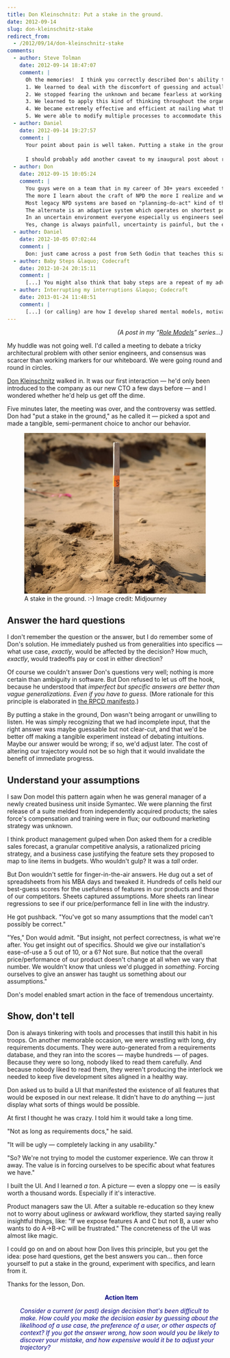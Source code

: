 ```yaml
---
title: Don Kleinschnitz: Put a stake in the ground.
date: 2012-09-14
slug: don-kleinschnitz-stake
redirect_from:
  - /2012/09/14/don-kleinschnitz-stake
comments:
  - author: Steve Tolman
    date: 2012-09-14 18:47:07
    comment: |
      Oh the memories!  I think you correctly described Don's ability to *enthusiastically* put a stake in the ground, but you are a little short in describing the amount of pain that caused, even after we were accustomed to this behavior.  I agree that it did wonders for our ability to make decisions, but it also yanked us through multiple knotholes on the way.  Looking back, I think they were necessary knotholes because we learned how to do multiple things.
      1. We learned to deal with the discomfort of guessing and actually became quite good at using the available tools to sort through the uncertainty
      2. We stopped fearing the unknown and became fearless at working through it all
      3. We learned to apply this kind of thinking throughout the organization - at all levels
      4. We became extremely effective and efficient at nailing what the customer wanted (although it took a while to work through the learning curve) - it allowed our engineering teams and our product management teams to learn to work together so much better
      5. We were able to modify multiple processes to accommodate this approach - something our sister sites never could figure out
  - author: Daniel
    date: 2012-09-14 19:27:57
    comment: |
      Your point about pain is well taken. Putting a stake in the ground sometimes hurts. It can be disruptive. You should do it when you calculate that it's a net win &mdash; not thoughtlessly. Although this particular principle was an obvious part of Don's style, I also saw him be thoughtful and deliberative on many occasions. That's a better choice if the human stakes are high and the pay-off for quick momentum is not especially compelling.
      
      I should probably add another caveat to my inaugural post about role models, admitting that none of the principles I want to highlight are <em>always</em> the right answer. Smart tradeoffs &mdash; balance &mdash; that's the eternal dance. Or, to borrow a phrase from another mentor I admire (you know who you are, but I won't let you remain anonymous forever... :-) &mdash; "It depends." :-)
  - author: Don
    date: 2012-09-15 10:05:24
    comment: |
      You guys were on a team that in my career of 30+ years exceeded the performance of any team that I worked on before or after. 75 revolutionary features in one release is what rings in my ears as a benchmark that has yet to be beaten.
      The more I learn about the craft of NPD the more I realize and we prove that at its foundation is learning and adaptability.
      Most legacy NPD systems are based on "planning-do-act" kind of thinking. This assumes that NPD is a deterministic environment. ITS NOT!
      The alternate is an adaptive system which operates on shortest possible start-work-failure-correct cycles .... like any adaptive control system would.
      In an uncertain environment everyone especially us engineers seek precision but that will come only with learning cycles. So the STAKE starts the learning cycle....:)
      Yes, change is always painfull, uncertainty is painful, but the eventual success and the excitement and fun of innovative engineering can make it worth it!
  - author: Daniel
    date: 2012-10-05 07:02:44
    comment: |
      Don: just came across a post from Seth Godin that teaches this same principle in a slightly different way: http://sethgodin.typepad.com/seths_blog/2012/10/waiting-for-all-the-facts.html
  - author: Baby Steps &laquo; Codecraft
    date: 2012-10-24 20:15:11
    comment: |
      [...] You might also think that baby steps are a repeat of my advice to put a stake in the ground. [...]
  - author: Interrupting my interruptions &laquo; Codecraft
    date: 2013-01-24 11:48:51
    comment: |
      [...] (or calling) are how I develop shared mental models, motivate and teach, manage momentum, and put a stake in the ground. Those wikipedia pages and chat sessions and interesting blog posts are part of learning [...]
---
```

<p style="text-align:right;"><em>(A post in my “<a href="/category/role-models/">Role Models</a>” series…)</em></p>
My huddle was not going well. I'd called a meeting to debate a tricky architectural problem with other senior engineers, and consensus was scarcer than working markers for our whiteboard. We were going round and round in circles.

<a href="http://www.linkedin.com/pub/don-kleinschnitz/1/779/6a4" target="_blank">Don Kleinschnitz</a> walked in. It was our first interaction &mdash; he'd only been introduced to the company as our new CTO a few days before &mdash; and I wondered whether he'd help us get off the dime.

Five minutes later, the meeting was over, and the controversy was settled. Don had "put a stake in the ground," as he called it &mdash; picked a spot and made a tangible, semi-permanent choice to anchor our behavior.

<figure><img title="wooden stake" src="assets/stake.jpg" /><figcaption>A stake in the ground. :-) Image credit: Midjourney</figcaption></figure>

## Answer the hard questions

I don't remember the question or the answer, but I do remember some of Don's solution. He immediately pushed us from generalities into specifics &mdash; what use case, <em>exactly</em>, would be affected by the decision? How much, <em>exactly</em>, would tradeoffs pay or cost in either direction?

Of course we couldn't answer Don's questions very well; nothing is more certain than ambiguity in software. But Don refused to let us off the hook, because he understood that <em>imperfect but specific answers are better than vague generalizations. Even if you have to guess.</em> (More rationale for this principle is elaborated in <a title="Role-Play Centered Design" href="role-play-centered-design.md" target="_blank">the RPCD manifesto</a>.)

By putting a stake in the ground, Don wasn't being arrogant or unwilling to listen. He was simply recognizing that we had incomplete input, that the right answer was maybe guessable but not clear-cut, and that we'd be better off making a tangible experiment instead of debating intuitions. Maybe our answer would be wrong; if so, we'd adjust later. The cost of altering our trajectory would not be so high that it would invalidate the benefit of immediate progress.

## Understand your assumptions

I saw Don model this pattern again when he was general manager of a newly created business unit inside Symantec. We were planning the first release of a suite melded from independently acquired products; the sales force's compensation and training were in flux; our outbound marketing strategy was unknown.

I think product management gulped when Don asked them for a credible sales forecast, a granular competitive analysis, a rationalized pricing strategy, and a business case justifying the feature sets they proposed to map to line items in budgets. Who wouldn't gulp? It was a <em>tall</em> order.

But Don wouldn't settle for finger-in-the-air answers. He dug out a set of spreadsheets from his MBA days and tweaked it. Hundreds of cells held our best-guess scores for the usefulness of features in our products and those of our competitors. Sheets captured assumptions. More sheets ran linear regressions to see if our price/performance fell in line with the industry.

He got pushback. "You've got so many assumptions that the model can't possibly be correct."

"Yes," Don would admit. "But insight, not perfect correctness, is what we're after. You get insight out of specifics. Should we give our installation's ease-of-use a 5 out of 10, or a 6? Not sure. But notice that the overall price/performance of our product doesn't change at all when we vary that number. We wouldn't know that unless we'd plugged in <em>something</em>. Forcing ourselves to give an answer has taught us something about our assumptions."

Don's model enabled smart action in the face of tremendous uncertainty.

## Show, don't tell

Don is always tinkering with tools and processes that instill this habit in his troops. On another memorable occasion, we were wrestling with long, dry requirements documents. They were auto-generated from a requirements database, and they ran into the scores &mdash; maybe hundreds &mdash; of pages. Because they were so long, nobody liked to read them carefully. And because nobody liked to read them, they weren't producing the interlock we needed to keep five development sites aligned in a healthy way.

Don asked us to build a UI that manifested the existence of all features that would be exposed in our next release. It didn't have to <em>do</em> anything &mdash; just display what sorts of things would be possible.

At first I thought he was crazy. I told him it would take a long time.

"Not as long as requirements docs," he said.

"It will be ugly &mdash; completely lacking in any usability."

"So? We're not trying to model the customer experience. We can throw it away. The value is in forcing ourselves to be specific about what features we have."

I built the UI. And I learned <em>a ton</em>. A picture &mdash; even a sloppy one &mdash; is easily worth a thousand words. Especially if it's interactive.

Product managers saw the UI. After a suitable re-education so they knew not to worry about ugliness or awkward workflow, they started saying really insightful things, like: "If we expose features A and C but not B, a user who wants to do A→B→C will be frustrated." The concreteness of the UI was almost like magic.

I could go on and on about how Don lives this principle, but you get the idea: pose hard questions, get the best answers you can… then force yourself to put a stake in the ground, experiment with specifics, and learn from it.

Thanks for the lesson, Don.
<p style="padding-left:30px;text-align:center;"><span style="color:#000080;"><strong>Action Item</strong></span></p>
<p style="padding-left:30px;"><span style="color:#000080;"><em>Consider a current (or past) design decision that's been difficult to make. How could you make the decision easier by guessing about the likelihood of a use case, the preference of a user, or other aspects of context? If you got the answer wrong, how soon would you be likely to discover your mistake, and how expensive would it be to adjust your trajectory?</em></span></p>
